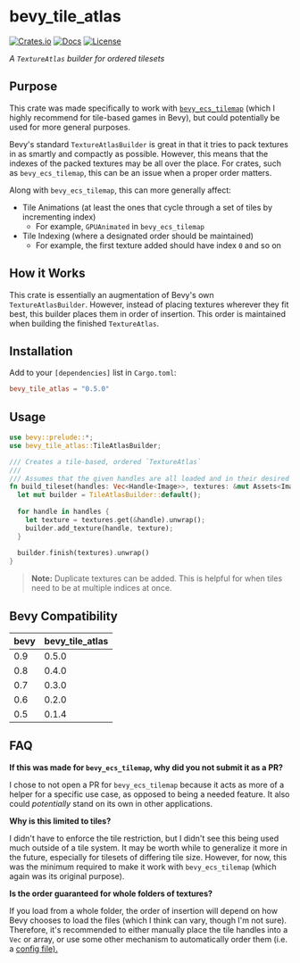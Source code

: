 # bevy_tile_atlas

[![Crates.io](https://img.shields.io/crates/v/bevy_tile_atlas)](https://crates.io/crates/bevy_tile_atlas)
[![Docs](https://img.shields.io/docsrs/bevy_tile_atlas)](https://docs.rs/bevy_tile_atlas/) 
[![License](https://img.shields.io/crates/l/bevy_tile_atlas)](./License.md) 

*A `TextureAtlas` builder for ordered tilesets*

## Purpose

This crate was made specifically to work with [`bevy_ecs_tilemap`](https://github.com/StarArawn/bevy_ecs_tilemap) (which I highly recommend for tile-based games in Bevy), but could potentially be used for more general purposes.

Bevy's standard `TextureAtlasBuilder` is great in that it tries to pack textures in as smartly and compactly as possible. However, this means that the indexes of the packed textures may be all over the place. For crates, such as `bevy_ecs_tilemap`, this can be an issue when a proper order matters.

Along with `bevy_ecs_tilemap`, this can more generally affect:

* Tile Animations (at least the ones that cycle through a set of tiles by incrementing index)
  * For example, `GPUAnimated` in `bevy_ecs_tilemap`
* Tile Indexing (where a designated order should be maintained)
  * For example, the first texture added should have index `0` and so on

## How it Works

This crate is essentially an augmentation of Bevy's own  `TextureAtlasBuilder`. However, instead of placing textures wherever they fit best, this builder places them in order of insertion. This order is maintained when building the finished `TextureAtlas`.

## Installation

Add to your `[dependencies]` list in `Cargo.toml`:

```toml
bevy_tile_atlas = "0.5.0"
```

## Usage

```rust
use bevy::prelude::*;
use bevy_tile_atlas::TileAtlasBuilder;

/// Creates a tile-based, ordered `TextureAtlas`
///
/// Assumes that the given handles are all loaded and in their desired order
fn build_tileset(handles: Vec<Handle<Image>>, textures: &mut Assets<Image>) -> TextureAtlas {
  let mut builder = TileAtlasBuilder::default();
  
  for handle in handles {
    let texture = textures.get(&handle).unwrap();
    builder.add_texture(handle, texture);
  }
  
  builder.finish(textures).unwrap()
}
```

> **Note:** Duplicate textures can be added. This is helpful for when tiles need to be at multiple indices at once.

## Bevy Compatibility

| bevy | bevy_tile_atlas |
|------|-----------------|
| 0.9  | 0.5.0           |
| 0.8  | 0.4.0           |
| 0.7  | 0.3.0           |
| 0.6  | 0.2.0           |
| 0.5  | 0.1.4           |

## FAQ

**If this was made for `bevy_ecs_tilemap`, why did you not submit it as a PR?**

I chose to not open a PR for `bevy_ecs_tilemap` because it acts as more of a helper for a specific use case, as opposed to being a needed feature. It also could *potentially* stand on its own in other applications.

**Why is this limited to tiles?**

I didn't have to enforce the tile restriction, but I didn't see this being used much outside of a tile system. It may be worth while to generalize it more in the future, especially for tilesets of differing tile size. However, for now, this was the minimum required to make it work with `bevy_ecs_tilemap` (which again was its original purpose).

**Is the order guaranteed for whole folders of textures?**

If you load from a whole folder, the order of insertion will depend on how Bevy chooses to load the files (which I think can vary, though I'm not sure). Therefore, it's recommended to either manually place the tile handles into a `Vec` or array, or use some other mechanism to automatically order them (i.e. a [config file).](https://github.com/MrGVSV/bevy_tileset)